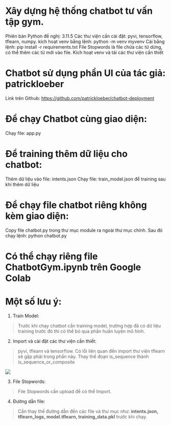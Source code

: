 # Xây dựng hệ thống chatbot tư vấn tập gym.

Phiên bản Python đề nghị: 3.11.5
Các thư viện cần cài đặt: pyvi, tensorflow, tflearn, numpy.
kích hoạt venv bằng lệnh: python -m venv myvenv
Cài bằng lệnh: pip install -r requirements.txt
File Stopwords là file chứa các từ dừng, có thể thêm các từ mới vào file.
Kích hoạt venv và tải các thư viện cần thiết

# Chatbot sử dụng phần UI của tác giả: patrickloeber
Link trên Github: https://github.com/patrickloeber/chatbot-deployment

# Để chạy Chatbot cùng giao diện: 
Chạy file: app.py

# Để training thêm dữ liệu cho chatbot:
Thêm dữ liệu vào file: intents.json
Chạy file: train_model.json để training sau khi thêm dữ liệu

# Để chạy file chatbot riêng không kèm giao diện:
Copy file chatbot.py trong thư mục module ra ngoài thư mục chính.
Sau đó chạy lệnh:  python chatbot.py

# Có thể chạy riêng file ChatbotGym.ipynb trên Google Colab

# Một số lưu ý:

1.  Train Model:
> Trước khi chạy chatbot cần training model, trường hợp đã có dữ liệu training trước đó thì có thể bỏ qua phần huấn luyện mô hình.

2.  Import và cài đặt các thư viện cần thiết:
>   pyvi, tflearn và tensorflow.
>   Có lỗi liên quan đến import thư viện tflearn sẽ gặp phải trong phần này.
>   Thay thế đoạn is_sequence thành is_sequence_or_composite

![](images_dir/Er.jpg)

3. File Stopwords:
>  File Stopwords cần upload để có thể Import.

4. Đường dẫn file:
> Cần thay thế đường dẫn đến các file và thư mục như: **intents.json, tflearn_logs, model.tflearn, training_data.pkl** trước khi chạy.
